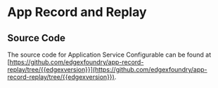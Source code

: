 # App Record and Replay

## Source Code

The source code for Application Service Configurable can be found at [https://github.com/edgexfoundry/app-record-replay/tree/{{edgexversion}}](https://github.com/edgexfoundry/app-record-replay/tree/{{edgexversion}}).
